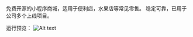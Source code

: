 免费开源的小程序商城，适用于便利店，水果店等常见零售。
稳定可靠，已用于公司多个上线项目。

运行预览：
![Alt text](https://hz.heyulin.com/public/tinypng/5d4bd27511353b692f3b30f2-headimg-15652502639220.7249510165959523-tiny.png)
